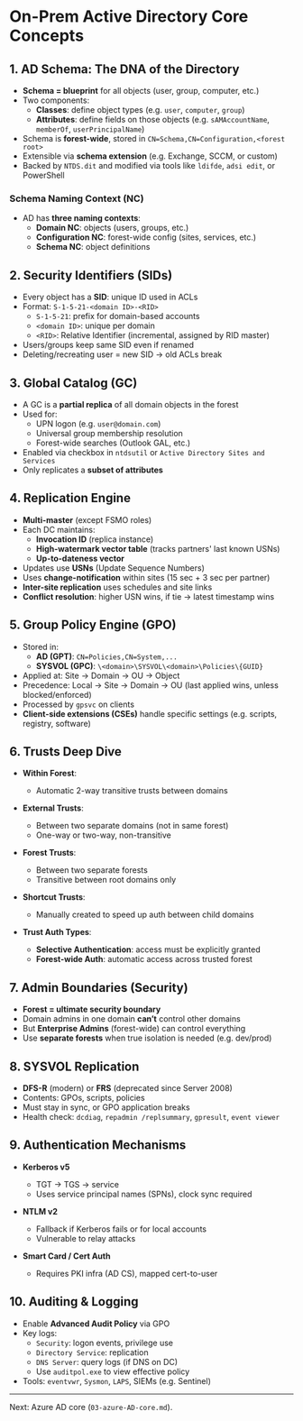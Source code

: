 # On-Prem Active Directory Core Concepts

## 1. AD Schema: The DNA of the Directory

- **Schema = blueprint** for all objects (user, group, computer, etc.)
- Two components:
  - **Classes**: define object types (e.g. `user`, `computer`, `group`)
  - **Attributes**: define fields on those objects (e.g. `sAMAccountName`, `memberOf`, `userPrincipalName`)
- Schema is **forest-wide**, stored in `CN=Schema,CN=Configuration,<forest root>`
- Extensible via **schema extension** (e.g. Exchange, SCCM, or custom)
- Backed by `NTDS.dit` and modified via tools like `ldifde`, `adsi edit`, or PowerShell

### Schema Naming Context (NC)

- AD has **three naming contexts**:
  - **Domain NC**: objects (users, groups, etc.)
  - **Configuration NC**: forest-wide config (sites, services, etc.)
  - **Schema NC**: object definitions

## 2. Security Identifiers (SIDs)

- Every object has a **SID**: unique ID used in ACLs
- Format: `S-1-5-21-<domain ID>-<RID>`
  - `S-1-5-21`: prefix for domain-based accounts
  - `<domain ID>`: unique per domain
  - `<RID>`: Relative Identifier (incremental, assigned by RID master)
- Users/groups keep same SID even if renamed
- Deleting/recreating user = new SID → old ACLs break

## 3. Global Catalog (GC)

- A GC is a **partial replica** of all domain objects in the forest
- Used for:
  - UPN logon (e.g. `user@domain.com`)
  - Universal group membership resolution
  - Forest-wide searches (Outlook GAL, etc.)
- Enabled via checkbox in `ntdsutil` or `Active Directory Sites and Services`
- Only replicates a **subset of attributes**

## 4. Replication Engine

- **Multi-master** (except FSMO roles)
- Each DC maintains:
  - **Invocation ID** (replica instance)
  - **High-watermark vector table** (tracks partners' last known USNs)
  - **Up-to-dateness vector**
- Updates use **USNs** (Update Sequence Numbers)
- Uses **change-notification** within sites (15 sec + 3 sec per partner)
- **Inter-site replication** uses schedules and site links
- **Conflict resolution**: higher USN wins, if tie → latest timestamp wins

## 5. Group Policy Engine (GPO)

- Stored in:
  - **AD (GPT)**: `CN=Policies,CN=System,...`
  - **SYSVOL (GPC)**: `\<domain>\SYSVOL\<domain>\Policies\{GUID}`
- Applied at: Site → Domain → OU → Object
- Precedence: Local → Site → Domain → OU (last applied wins, unless blocked/enforced)
- Processed by `gpsvc` on clients
- **Client-side extensions (CSEs)** handle specific settings (e.g. scripts, registry, software)

## 6. Trusts Deep Dive

- **Within Forest**:

  - Automatic 2-way transitive trusts between domains

- **External Trusts**:

  - Between two separate domains (not in same forest)
  - One-way or two-way, non-transitive

- **Forest Trusts**:

  - Between two separate forests
  - Transitive between root domains only

- **Shortcut Trusts**:

  - Manually created to speed up auth between child domains

- **Trust Auth Types**:
  - **Selective Authentication**: access must be explicitly granted
  - **Forest-wide Auth**: automatic access across trusted forest

## 7. Admin Boundaries (Security)

- **Forest = ultimate security boundary**
- Domain admins in one domain **can’t** control other domains
- But **Enterprise Admins** (forest-wide) can control everything
- Use **separate forests** when true isolation is needed (e.g. dev/prod)

## 8. SYSVOL Replication

- **DFS-R** (modern) or **FRS** (deprecated since Server 2008)
- Contents: GPOs, scripts, policies
- Must stay in sync, or GPO application breaks
- Health check: `dcdiag`, `repadmin /replsummary`, `gpresult`, `event viewer`

## 9. Authentication Mechanisms

- **Kerberos v5**

  - TGT → TGS → service
  - Uses service principal names (SPNs), clock sync required

- **NTLM v2**

  - Fallback if Kerberos fails or for local accounts
  - Vulnerable to relay attacks

- **Smart Card / Cert Auth**
  - Requires PKI infra (AD CS), mapped cert-to-user

## 10. Auditing & Logging

- Enable **Advanced Audit Policy** via GPO
- Key logs:
  - `Security`: logon events, privilege use
  - `Directory Service`: replication
  - `DNS Server`: query logs (if DNS on DC)
  - Use `auditpol.exe` to view effective policy
- Tools: `eventvwr`, `Sysmon`, `LAPS`, SIEMs (e.g. Sentinel)

---

Next: Azure AD core (`03-azure-AD-core.md`).
